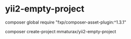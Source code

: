 # yii2-empty-project

composer global require "fxp/composer-asset-plugin:^1.3.1"

composer create-project mmaturax/yii2-empty-project
